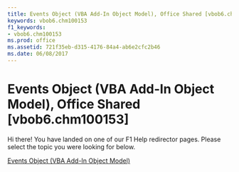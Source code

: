 ```yaml
---
title: Events Object (VBA Add-In Object Model), Office Shared [vbob6.chm100153]
keywords: vbob6.chm100153
f1_keywords:
- vbob6.chm100153
ms.prod: office
ms.assetid: 721f35eb-d315-4176-84a4-ab6e2cfc2b46
ms.date: 06/08/2017
---
```



# Events Object (VBA Add-In Object Model), Office Shared [vbob6.chm100153]

Hi there! You have landed on one of our F1 Help redirector pages. Please select the topic you were looking for below.

[Events Object (VBA Add-In Object Model)](http://msdn.microsoft.com/library/7e16c9ca-6167-f6da-fb9a-018b9ac08b17%28Office.15%29.aspx)


